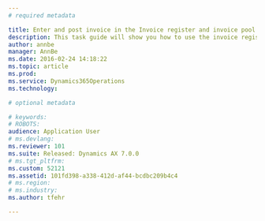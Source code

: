 ```yaml
---
# required metadata

title: Enter and post invoice in the Invoice register and invoice pool | Microsoft Docs
description: This task guide will show you how to use the invoice register to create invoices. Then use the invoice pool to match the invoice to a purchase order and finalize the expense in the vendor invoice page.
author: annbe
manager: AnnBe
ms.date: 2016-02-24 14:18:22
ms.topic: article
ms.prod: 
ms.service: Dynamics365Operations
ms.technology: 

# optional metadata

# keywords: 
# ROBOTS: 
audience: Application User
# ms.devlang: 
ms.reviewer: 101
ms.suite: Released: Dynamics AX 7.0.0
# ms.tgt_pltfrm: 
ms.custom: 52121
ms.assetid: 101fd398-a338-412d-af44-bcdbc209b4c4
# ms.region: 
# ms.industry: 
ms.author: tfehr

---
```



